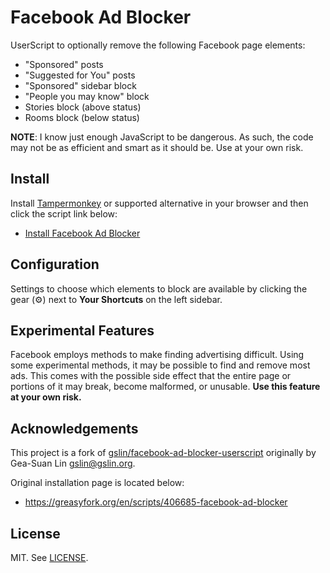 # Facebook Ad Blocker

UserScript to optionally remove the following Facebook page elements:
- "Sponsored" posts
- "Suggested for You" posts
- "Sponsored" sidebar block
- "People you may know" block
- Stories block (above status)
- Rooms block (below status)

**NOTE**: I know just enough JavaScript to be dangerous. As such, the code may
not be as efficient and smart as it should be. Use at your own risk.

## Install

Install [Tampermonkey](https://www.tampermonkey.net/) or supported alternative
in your browser and then click the script link below:

* [Install Facebook Ad Blocker](https://github.com/mynameisneo7/facebook-ad-blocker/raw/master/facebook-ad-blocker.user.js)

## Configuration

Settings to choose which elements to block are available by clicking the gear
(⚙) next to **Your Shortcuts** on the left sidebar.

## Experimental Features

Facebook employs methods to make finding advertising difficult. Using some
experimental methods, it may be possible to find and remove most ads. This comes
with the possible side effect that the entire page or portions of it may break,
become malformed, or unusable. **Use this feature at your own risk.**

## Acknowledgements

This project is a fork of [gslin/facebook-ad-blocker-userscript](https://github.com/gslin/facebook-ad-blocker-userscript)
originally by Gea-Suan Lin <gslin@gslin.org>.

Original installation page is located below:

* https://greasyfork.org/en/scripts/406685-facebook-ad-blocker

## License

MIT. See [LICENSE](LICENSE).
